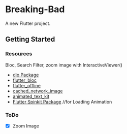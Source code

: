 # Breaking-Bad

A new Flutter project.

## Getting Started
### Resources
Bloc, Search Filter, zoom image with InteractiveViewer()
- [dio Package](https://pub.dev/packages/dio)
- [flutter_bloc](https://pub.dev/packages/flutter_bloc)
- [flutter_offline](https://pub.dev/packages/flutter_offline)
- [cached_network_image](https://pub.dev/packages/cached_network_image)
- [animated_text_kit](https://pub.dev/packages/animated_text_kit)
- [Flutter Spinkit Package](https://pub.dev/packages/flutter_spinkit) //for Loading Animation

### ToDo
- [x] Zoom Image